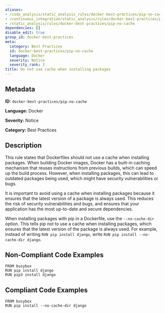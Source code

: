 ```yaml
---
aliases:
- /code_analysis/static_analysis_rules/docker-best-practices/pip-no-cache
- /continuous_integration/static_analysis/rules/docker-best-practices/pip-no-cache
- /static_analysis/rules/docker-best-practices/pip-no-cache
dependencies: []
disable_edit: true
group_id: docker-best-practices
meta:
  category: Best Practices
  id: docker-best-practices/pip-no-cache
  language: Docker
  severity: Notice
  severity_rank: 3
title: Do not use cache when installing packages
---
```

<!--  SOURCED FROM https://github.com/DataDog/datadog-static-analyzer-rule-docs -->


## Metadata
**ID:** `docker-best-practices/pip-no-cache`

**Language:** Docker

**Severity:** Notice

**Category:** Best Practices

## Description
This rule states that Dockerfiles should not use a cache when installing packages. When building Docker images, Docker has a built-in caching mechanism that reuses instructions from previous builds, which can speed up the build process. However, when installing packages, this can lead to outdated packages being used, which might have security vulnerabilities or bugs.

It is important to avoid using a cache when installing packages because it ensures that the latest version of a package is always used. This reduces the risk of security vulnerabilities and bugs, and ensures that your application has the most up-to-date and secure dependencies.

When installing packages with pip in a Dockerfile, use the `--no-cache-dir` option. This tells pip not to use a cache when installing packages, which ensures that the latest version of the package is always used. For example, instead of writing `RUN pip install django`, write `RUN pip install --no-cache-dir django`.

## Non-Compliant Code Examples
```docker
FROM busybox
RUN pip install django
RUN pip3 install django
```

## Compliant Code Examples
```docker
FROM busybox
RUN pip install --no-cache-dir django
```
